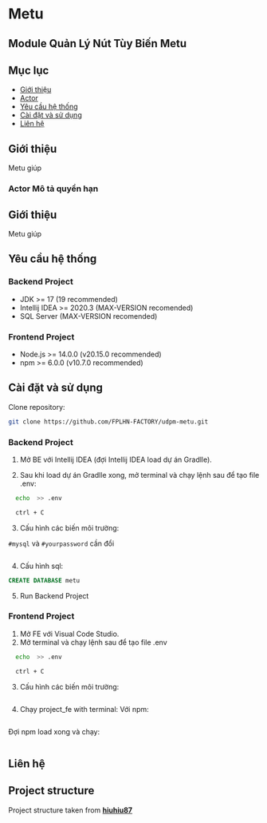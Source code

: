 # Metu

## Module Quản Lý Nút Tùy Biến Metu

## Mục lục

- [Giới thiệu](#giới-thiệu)
- [Actor](#Actor-Mô-tả-quyền-hạn)
- [Yêu cầu hệ thống](#yêu-cầu-hệ-thống)
- [Cài đặt và sử dụng](#cài-đặt-và-sử-dụng)
- [Liên hệ](#liên-hệ)

## Giới thiệu

Metu giúp 

### Actor Mô tả quyền hạn

#### 
####
#### 
#### 
#### 
#### 

## Giới thiệu

Metu giúp 

## Yêu cầu hệ thống

### Backend Project

- JDK >= 17 (19 recommended)
- Intellij IDEA >= 2020.3 (MAX-VERSION recomended)
- SQL Server (MAX-VERSION recomended)

### Frontend Project

- Node.js >= 14.0.0 (v20.15.0 recommended)
- npm >= 6.0.0 (v10.7.0 recommended)

## Cài đặt và sử dụng

Clone repository:

```sh
git clone https://github.com/FPLHN-FACTORY/udpm-metu.git
```

### Backend Project

1. Mở BE với Intellij IDEA (đợi Intellij IDEA load dự án Gradlle).

2. Sau khi load dự án Gradlle xong, mở terminal và chạy lệnh sau để tạo file .env:

```sh
  echo  >> .env
   ```

```sh
  ctrl + C
   ```

3. Cấu hình các biến môi trường:

`#mysql` và `#yourpassword` cần đổi

```.env

````

4. Cấu hình sql:

```SQL Server
CREATE DATABASE metu
```
5. Run Backend Project

### Frontend Project

1. Mở FE với Visual Code Studio.
2. Mở terminal và chạy lệnh sau để tạo file .env

```sh
  echo  >> .env
```

```sh
  ctrl + C
```

3. Cấu hình các biến môi trường:

```.env

````

4. Chạy project_fe with terminal:
Với npm:

```sh

```

Đợi npm load xong và chạy:

```sh

```

## Liên hệ

## Project structure

Project structure taken from [__hiuhiu87__](https://github.com/hiuhiu87)